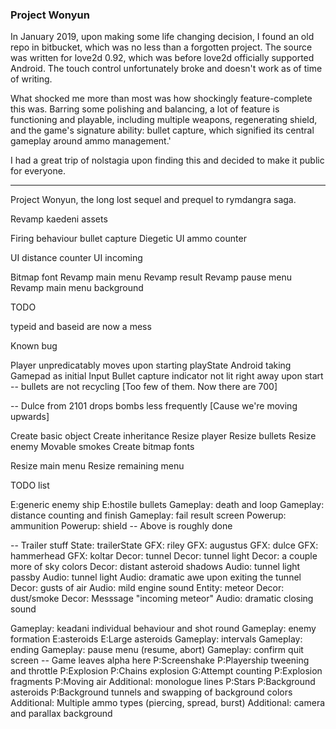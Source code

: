 ### Project Wonyun

In January 2019, upon making some life changing decision, I found an old repo in bitbucket, which was no less than a forgotten project. The source was written for love2d 0.92, which was before love2d officially supported Android. The touch control unfortunately broke and doesn't work as of time of writing.

What shocked me more than most was how shockingly feature-complete this was. Barring some polishing and balancing, a lot of feature is functioning and playable, including multiple weapons, regenerating shield, and the game's signature ability: bullet capture, which signified its central gameplay around ammo management.'

I had a great trip of nolstagia upon finding this and decided to make it public for everyone.



-----------------------------

Project Wonyun, the long lost sequel and prequel to rymdangra saga.


Revamp kaedeni assets

Firing behaviour
bullet capture
Diegetic UI ammo counter

UI distance counter
UI incoming

Bitmap font
Revamp main menu
Revamp result
Revamp pause menu
Revamp main menu background











TODO

typeid and baseid are now a mess


Known bug

Player unpredicatably moves upon starting playState
Android taking Gamepad as initial Input
Bullet capture indicator not lit right away upon start
-- bullets are not recycling [Too few of them. Now there are 700]

-- Dulce from 2101 drops bombs less frequently [Cause we're moving upwards]








Create basic object
Create inheritance
Resize player
Resize bullets
Resize enemy
Movable smokes
Create bitmap fonts

Resize main menu
Resize remaining menu

TODO list

E:generic enemy ship
E:hostile bullets
Gameplay: death and loop
Gameplay: distance counting and finish
Gameplay: fail result screen
Powerup: ammunition
Powerup: shield
-- Above is roughly done

-- Trailer stuff
State: trailerState
GFX: riley
GFX: augustus
GFX: dulce
GFX: hammerhead
GFX: koltar
Decor: tunnel
Decor: tunnel light
Decor: a couple more of sky colors
Decor: distant asteroid shadows
Audio: tunnel light passby
Audio: tunnel light
Audio: dramatic awe upon exiting the tunnel
Decor: gusts of air
Audio: mild engine sound
Entity: meteor
Decor: dust/smoke
Decor: Messsage "incoming meteor"
Audio: dramatic closing sound



Gameplay: keadani individual behaviour and shot round
Gameplay: enemy formation
E:asteroids
E:Large asteroids
Gameplay: intervals
Gameplay: ending
Gameplay: pause menu (resume, abort)
Gameplay: confirm quit screen
-- Game leaves alpha here
P:Screenshake
P:Playership tweening and throttle
P:Explosion
P:Chains explosion
G:Attempt counting
P:Explosion fragments
P:Moving air
Additional: monologue lines
P:Stars
P:Background asteroids
P:Background tunnels and swapping of background colors
Additional: Multiple ammo types (piercing, spread, burst)
Additional: camera and parallax background